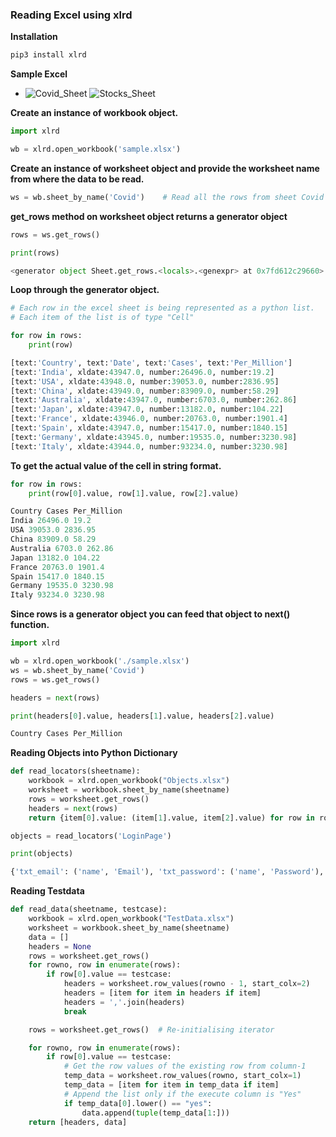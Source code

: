 ### Reading Excel using xlrd

**Installation**

```python
pip3 install xlrd
```
**Sample Excel**
* ![Covid_Sheet](https://github.com/sandeepsuryaprasad/Python_Selenium/blob/master/Images/Covid.png)
![Stocks_Sheet](https://github.com/sandeepsuryaprasad/Python_Selenium/blob/master/Images/Stocks.png)

**Create an instance of workbook object.**
```python
import xlrd

wb = xlrd.open_workbook('sample.xlsx')
```

**Create an instance of worksheet object and provide the worksheet name from where the data to be read.**
```python
ws = wb.sheet_by_name('Covid')    # Read all the rows from sheet Covid
```

**get_rows method on worksheet object returns a generator object**
```python
rows = ws.get_rows()

print(rows)

<generator object Sheet.get_rows.<locals>.<genexpr> at 0x7fd612c29660>
```

**Loop through the generator object.**
```python
# Each row in the excel sheet is being represented as a python list.
# Each item of the list is of type "Cell"

for row in rows:
    print(row)

[text:'Country', text:'Date', text:'Cases', text:'Per_Million']
[text:'India', xldate:43947.0, number:26496.0, number:19.2]
[text:'USA', xldate:43948.0, number:39053.0, number:2836.95]
[text:'China', xldate:43949.0, number:83909.0, number:58.29]
[text:'Australia', xldate:43947.0, number:6703.0, number:262.86]
[text:'Japan', xldate:43947.0, number:13182.0, number:104.22]
[text:'France', xldate:43946.0, number:20763.0, number:1901.4]
[text:'Spain', xldate:43947.0, number:15417.0, number:1840.15]
[text:'Germany', xldate:43945.0, number:19535.0, number:3230.98]
[text:'Italy', xldate:43944.0, number:93234.0, number:3230.98]
```

**To get the actual value of the cell in string format.** 
```python
for row in rows:
    print(row[0].value, row[1].value, row[2].value)

Country Cases Per_Million
India 26496.0 19.2
USA 39053.0 2836.95
China 83909.0 58.29
Australia 6703.0 262.86
Japan 13182.0 104.22
France 20763.0 1901.4
Spain 15417.0 1840.15
Germany 19535.0 3230.98
Italy 93234.0 3230.98
```

**Since rows is a generator object you can feed that object to next() function.**

```python
import xlrd

wb = xlrd.open_workbook('./sample.xlsx')
ws = wb.sheet_by_name('Covid')
rows = ws.get_rows()

headers = next(rows)

print(headers[0].value, headers[1].value, headers[2].value)

Country Cases Per_Million
```

**Reading Objects into Python Dictionary**
```python
def read_locators(sheetname):
    workbook = xlrd.open_workbook("Objects.xlsx")
    worksheet = workbook.sheet_by_name(sheetname)
    rows = worksheet.get_rows()
    headers = next(rows)     
    return {item[0].value: (item[1].value, item[2].value) for row in rows}

objects = read_locators('LoginPage')

print(objects)

{'txt_email': ('name', 'Email'), 'txt_password': ('name', 'Password'), 'btn_login': ('xpath', "//input[@value='Log in']")}
```
**Reading Testdata**
```python
def read_data(sheetname, testcase):
    workbook = xlrd.open_workbook("TestData.xlsx")
    worksheet = workbook.sheet_by_name(sheetname)
    data = []
    headers = None
    rows = worksheet.get_rows()
    for rowno, row in enumerate(rows):
        if row[0].value == testcase:
            headers = worksheet.row_values(rowno - 1, start_colx=2)
            headers = [item for item in headers if item]
            headers = ','.join(headers)
            break

    rows = worksheet.get_rows()  # Re-initialising iterator

    for rowno, row in enumerate(rows):
        if row[0].value == testcase:
            # Get the row values of the existing row from column-1
            temp_data = worksheet.row_values(rowno, start_colx=1)
            temp_data = [item for item in temp_data if item]
            # Append the list only if the execute column is "Yes"
            if temp_data[0].lower() == "yes":
                data.append(tuple(temp_data[1:]))
    return [headers, data]
```


